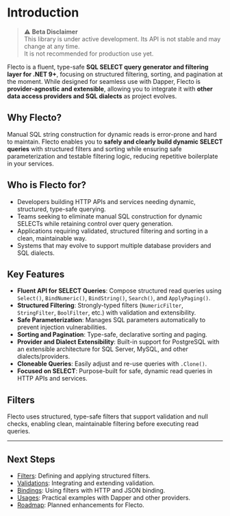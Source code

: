 # Introduction

> ⚠️ **Beta Disclaimer**  
> This library is under active development. Its API is not stable and may change at any time.  
> It is not recommended for production use yet.

Flecto is a fluent, type-safe **SQL SELECT query generator and filtering layer for .NET 9+**, 
focusing on structured filtering, sorting, and pagination at the moment. 
While designed for seamless use with Dapper, Flecto is **provider-agnostic and extensible**, 
allowing you to integrate it with **other data access providers and SQL dialects** 
as project evolves.

## Why Flecto?
Manual SQL string construction for dynamic reads is error-prone and hard to maintain. 
Flecto enables you to **safely and clearly build dynamic SELECT queries** with structured filters 
and sorting while ensuring safe parameterization and testable filtering logic, 
reducing repetitive boilerplate in your services.

## Who is Flecto for?
- Developers building HTTP APIs and services needing dynamic, structured, type-safe querying.
- Teams seeking to eliminate manual SQL construction for dynamic SELECTs while retaining control over query generation.
- Applications requiring validated, structured filtering and sorting in a clean, maintainable way.
- Systems that may evolve to support multiple database providers and SQL dialects.

## Key Features
- **Fluent API for SELECT Queries**: Compose structured read queries using `Select()`, `BindNumeric()`, `BindString()`, `Search()`, and `ApplyPaging()`.
- **Structured Filtering**: Strongly-typed filters (`NumericFilter`, `StringFilter`, `BoolFilter`, etc.) with validation and extensibility.
- **Safe Parameterization**: Manages SQL parameters automatically to prevent injection vulnerabilities.
- **Sorting and Pagination**: Type-safe, declarative sorting and paging.
- **Provider and Dialect Extensibility**: Built-in support for PostgreSQL with an extensible architecture for SQL Server, MySQL, and other dialects/providers.
- **Cloneable Queries**: Easily adjust and re-use queries with `.Clone()`.
- **Focused on SELECT**: Purpose-built for safe, dynamic read queries in HTTP APIs and services.

## Filters
Flecto uses structured, type-safe filters that support validation and null checks, 
enabling clean, maintainable filtering before executing read queries.

---

## Next Steps
- [Filters](filters.md): Defining and applying structured filters.
- [Validations](validations.md): Integrating and extending validation.
- [Bindings](bindings.md): Using filters with HTTP and JSON binding.
- [Usages](usages.md): Practical examples with Dapper and other providers.
- [Roadmap](roadmap.md): Planned enhancements for Flecto.
